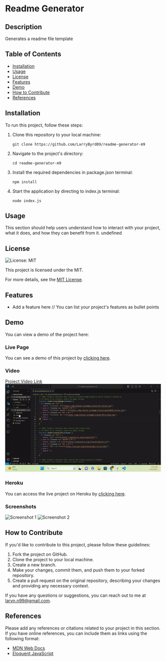 # Readme Generator

## Description
Generates a readme file template

## Table of Contents
- [Installation](#installation)
- [Usage](#usage)
- [License](#license)
- [Features](#features)
- [Demo](#demo)
- [How to Contribute](#how-to-contribute)
- [References](#references)

## Installation
To run this project, follow these steps:

1. Clone this repository to your local machine:
   ```
   git clone https://github.com/LarryByrd89/readme-generator-m9
   ```

2. Navigate to the project's directory:
   ```
   cd readme-generator-m9
   ```

3. Install the required dependencies in package.json terminal:
   ```
   npm install
   ```

4. Start the application by directing to index.js terminal:
   ```
   node index.js
   ```

## Usage
This section should help users understand how to interact with your project, what it does, and how they can benefit from it.
undefined

## License
![License: MIT](https://img.shields.io/badge/License-MIT-yellow.svg)

This project is licensed under the MIT.

For more details, see the [MIT License](https://opensource.org/licenses/MIT).

## Features

- Add a feature here // You can list your project's features as bullet points

## Demo

You can view a demo of the project here:

### Live Page

You can see a demo of this project by [clicking here](https://www.example.com/demo).

### Video

[Project Video Link](https://youtu.be/3g8RTqEhvZc)
![Demo](../ezgif.com-video-to-gif.gif)

### Heroku

You can access the live project on Heroku by [clicking here](https://your-heroku-app-url.herokuapp.com/).

### Screenshots

![Screenshot 1](assets/images/screenshot1.png)
![Screenshot 2](assets/images/screenshot2.png)

## How to Contribute
If you'd like to contribute to this project, please follow these guidelines:

1. Fork the project on GitHub.
2. Clone the project to your local machine.
3. Create a new branch.
4. Make your changes, commit them, and push them to your forked repository.
5. Create a pull request on the original repository, describing your changes and providing any necessary context.

If you have any questions or suggestions, you can reach out to me at laryn.n99@gmail.com.

## References
Please add any references or citations related to your project in this section. If you have online references, you can include them as links using the following format:

- [MDN Web Docs](https://developer.mozilla.org/en-US/docs/Learn/Getting_started_with_the_web/JavaScript_basics)
- [Eloquent JavaScript](https://eloquentjavascript.net/)

